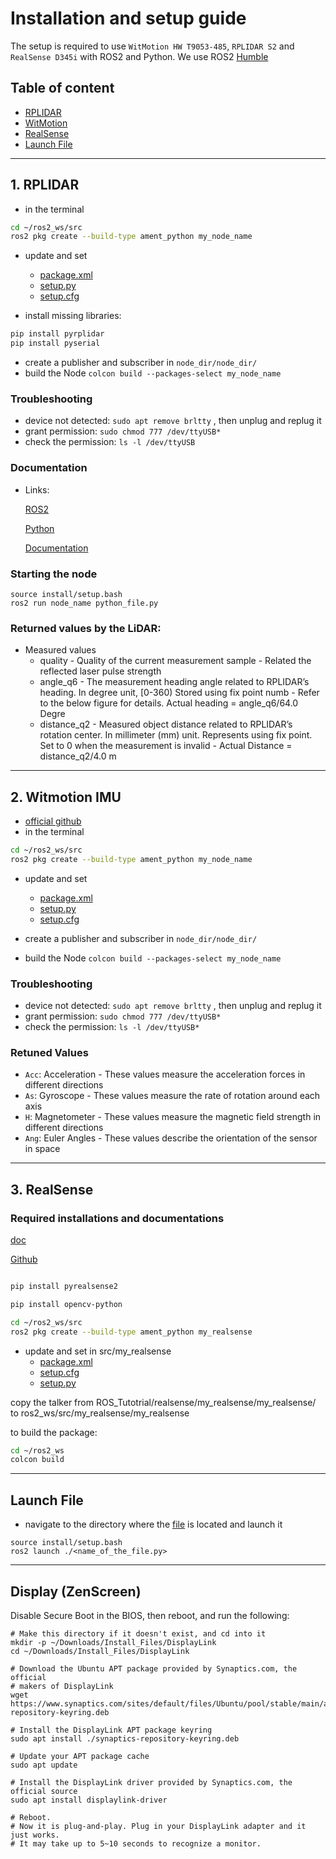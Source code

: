 # Installation and setup guide
The setup is required to use `WitMotion HW T9053-485`, `RPLIDAR S2`  and `RealSense D345i` with ROS2 and Python.
We use ROS2 [Humble](https://docs.ros.org/en/humble/index.html)

## Table of content

- [RPLIDAR](#1-rplidar)
- [WitMotion](#2-witmotion-imu)
- [RealSense](#3-realsense)
- [Launch File](#launch-file)


---

## 1. RPLIDAR

- in the terminal

```bash
cd ~/ros2_ws/src
ros2 pkg create --build-type ament_python my_node_name
```


- update and set
  - [package.xml](https://github.com/FjoGeo/ROS_Tutotrial/blob/master/rplidar/rp_test/package.xml)
  - [setup.py](https://github.com/FjoGeo/ROS_Tutotrial/blob/master/rplidar/rp_test/setup.py)
  - [setup.cfg](https://github.com/FjoGeo/ROS_Tutotrial/blob/master/rplidar/rp_test/setup.cfg)



- install missing libraries:
```bash
pip install pyrplidar
pip install pyserial
```

- create a publisher and subscriber in `node_dir/node_dir/`
- build the Node `colcon build --packages-select my_node_name`


### Troubleshooting
- device not detected: `sudo apt remove brltty` , then unplug and replug it
- grant permission: `sudo chmod 777 /dev/ttyUSB*`
- check the permission: `ls -l /dev/ttyUSB`


### Documentation
- Links:


    [ROS2](https://github.com/Slamtec/rplidar_ros/blob/ros2/launch/rplidar_s2_launch.py)

    [Python](https://github.com/Hyun-je/pyrplidar)

    [Documentation](http://bucket.download.slamtec.com/ccb3c2fc1e66bb00bd4370e208b670217c8b55fa/LR001_SLAMTEC_rplidar_protocol_v2.1_en.pdf)


### Starting the node
```
source install/setup.bash
ros2 run node_name python_file.py
```


###  Returned values by the LiDAR:
* Measured values
    * quality - Quality of the current measurement sample - Related the reflected laser pulse strength
    * angle_q6 - The measurement heading angle related to RPLIDAR’s heading. In degree unit, [0-360) Stored using fix point numb - Refer to the below figure for details. Actual heading = angle_q6/64.0 Degre
    * distance_q2 - Measured object distance related to RPLIDAR’s rotation center. In millimeter (mm) unit. Represents using fix point. Set to 0 when the measurement is invalid - Actual Distance = distance_q2/4.0 m

---

## 2. Witmotion IMU


- [official github](https://github.com/WITMOTION/WitHighModbus_HWT9073485)
- in the terminal

```bash
cd ~/ros2_ws/src
ros2 pkg create --build-type ament_python my_node_name
```

- update and set
  - [package.xml](https://github.com/FjoGeo/ROS_Tutotrial/blob/master/WitMotion/package.xml)
  - [setup.py](https://github.com/FjoGeo/ROS_Tutotrial/blob/master/WitMotion/setup.py)
  - [setup.cfg](https://github.com/FjoGeo/ROS_Tutotrial/blob/master/WitMotion/setup.cfg)

- create a publisher and subscriber in `node_dir/node_dir/`
- build the Node `colcon build --packages-select my_node_name`

### Troubleshooting
- device not detected: `sudo apt remove brltty` , then unplug and replug it
- grant permission: `sudo chmod 777 /dev/ttyUSB*`
- check the permission: `ls -l /dev/ttyUSB*`

### Retuned Values
- `Acc`: Acceleration - These values measure the acceleration forces in different directions
- `As`: Gyroscope - These values measure the rate of rotation around each axis
- `H`: Magnetometer - These values measure the magnetic field strength in different directions
- `Ang`: Euler Angles - These values describe the orientation of the sensor in space

---

## 3. RealSense

### Required installations and documentations

[doc](https://github.com/IntelRealSense/librealsense/blob/master/doc/distribution_linux.md#installing-the-packages)

[Github](https://github.com/IntelRealSense/realsense-ros?tab=readme-ov-file)


```bash

pip install pyrealsense2

pip install opencv-python

```

```bash
cd ~/ros2_ws/src
ros2 pkg create --build-type ament_python my_realsense
```


- update and set in src/my_realsense
  - [package.xml](https://github.com/FjoGeo/ROS_Tutotrial/blob/master/realsense/my_realsense/package.xml)
  - [setup.cfg](https://github.com/FjoGeo/ROS_Tutotrial/blob/master/realsense/my_realsense/setup.cfg)
  - [setup.py](https://github.com/FjoGeo/ROS_Tutotrial/blob/master/realsense/my_realsense/setup.py)

copy the talker from     ROS_Tutotrial/realsense/my_realsense/my_realsense/ to ros2_ws/src/my_realsense/my_realsense

to build the package:
```bash
cd ~/ros2_ws
colcon build
```

---

## Launch File

- navigate to the directory where the [file](https://github.com/FjoGeo/ROS_Tutotrial/blob/master/launch/launch_all_sensors.py) is located and launch it

```
source install/setup.bash
ros2 launch ./<name_of_the_file.py>
```
---

## Display (ZenScreen)

Disable Secure Boot in the BIOS, then reboot, and run the following:
```
# Make this directory if it doesn't exist, and cd into it
mkdir -p ~/Downloads/Install_Files/DisplayLink
cd ~/Downloads/Install_Files/DisplayLink

# Download the Ubuntu APT package provided by Synaptics.com, the official 
# makers of DisplayLink
wget https://www.synaptics.com/sites/default/files/Ubuntu/pool/stable/main/all/synaptics-repository-keyring.deb

# Install the DisplayLink APT package keyring
sudo apt install ./synaptics-repository-keyring.deb

# Update your APT package cache
sudo apt update

# Install the DisplayLink driver provided by Synaptics.com, the official source
sudo apt install displaylink-driver

# Reboot. 
# Now it is plug-and-play. Plug in your DisplayLink adapter and it just works.
# It may take up to 5~10 seconds to recognize a monitor. 
```
